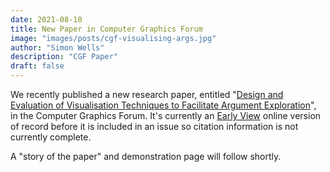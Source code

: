 ```yaml
---
date: 2021-08-10
title: New Paper in Computer Graphics Forum
image: "images/posts/cgf-visualising-args.jpg"
author: "Simon Wells"
description: "CGF Paper"
draft: false
---
```



We recently published a new research paper, entitled "[Design and Evaluation of Visualisation Techniques to Facilitate Argument Exploration](https://onlinelibrary.wiley.com/doi/full/10.1111/cgf.14389)", in the Computer Graphics Forum. It's currently an [Early View](https://onlinelibrary.wiley.com/toc/14678659/0/0) online version of record before it is included in an issue so citation information is not currently complete.

A "story of the paper" and demonstration page will follow shortly.


